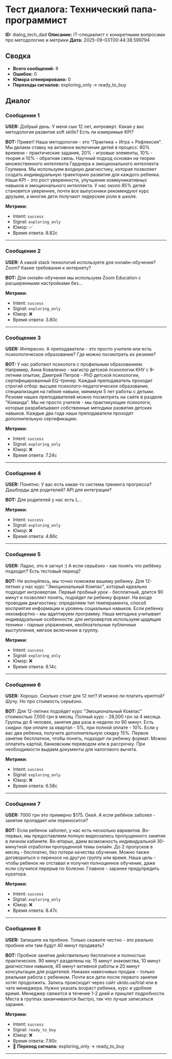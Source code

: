 # Тест диалога: Технический папа-программист

**ID:** dialog_tech_dad
**Описание:** IT-специалист с конкретными вопросами про методологию и метрики
**Дата:** 2025-09-03T00:44:38.599794

## Сводка

- **Всего сообщений:** 8
- **Ошибок:** 0
- **Юмора сгенерировано:** 0
- **Переходы сигналов:** exploring_only → ready_to_buy

## Диалог

### Сообщение 1

**USER:** Добрый день. У меня сын 12 лет, интроверт. Какая у вас методология развития soft skills? Есть ли измеримые KPI?

**BOT:** Привет! Наша методология - это "Практика + Игра + Рефлексия". Мы делаем ставку на активное включение детей в процесс: 60% времени - практические задания, 20% - игровые элементы, 10% - теория и 10% - обратная связь. Научный подход основан на теории множественного интеллекта Гарднера и эмоционального интеллекта Гоулмана. Мы используем входную диагностику, которая позволяет создать индивидуальную траекторию развития для каждого ребенка. Наши KPI - это рост уверенности, улучшение коммуникативных навыков и эмоционального интеллекта. У нас около 85% детей становятся увереннее, почти все выпускники рекомендуют курс друзьям, а многие дети получают лидерские роли в школе.

**Метрики:**
- Intent: `success`
- Signal: `exploring_only`
- Юмор: ✅
- Время ответа: 8.82с

---

### Сообщение 2

**USER:** А какой stack технологий используете для онлайн-обучения? Zoom? Какие требования к интернету?

**BOT:** Для онлайн-обучения мы используем Zoom Education с расширенными настройками без...

**Метрики:**
- Intent: `success`
- Signal: `exploring_only`
- Юмор: ❌
- Время ответа: 3.80с

---

### Сообщение 3

**USER:** Интересно. А преподаватели - это просто учителя или есть психологическое образование? Где можно посмотреть их резюме?

**BOT:** У нас работают психологи с профильным образованием. Например, Анна Коваленко - магистр детской психологии КНУ с 8-летним опытом, Дмитрий Петров - PhD детской психологии, сертифицированный EQ-тренер. Каждый преподаватель проходит строгий отбор: высшее психолого-педагогическое образование, специализация на гибкие навыки, минимум 5 лет работы с детьми. Резюме наших преподавателей можно посмотреть на сайте в разделе "Команда". Мы не просто учителя - мы практикующие психологи, которые разрабатывают собственные методики развития детских навыков. Каждые два года наши преподаватели проходят дополнительную сертификацию.

**Метрики:**
- Intent: `success`
- Signal: `exploring_only`
- Юмор: ❌
- Время ответа: 7.24с

---

### Сообщение 4

**USER:** Понятно. У вас есть какая-то система трекинга прогресса? Дашборды для родителей? API для интеграции?

**BOT:** Для родителей у нас есть L...

**Метрики:**
- Intent: `success`
- Signal: `exploring_only`
- Юмор: ❌
- Время ответа: 4.86с

---

### Сообщение 5

**USER:** Ладно, это я загнул :) А если серьёзно - как понять что ребёнку подходит? Есть тестовый период?

**BOT:** Не волнуйтесь, мы точно поможем вашему ребенку. Для 12-летних у нас курс "Эмоциональный Компас", который идеально подходит интровертам. Первый пробный урок - бесплатный, длится 90 минут и позволяет понять, подойдет ли ребенку формат. На входе проводим диагностику: определяем тип темперамента, способ восприятия информации и уровень социальных навыков. Если ребенку некомфортно - мы адаптируем программу. Наша методика учитывает индивидуальные особенности: для интровертов используем щадящие техники - парные упражнения, необязательные публичные выступления, мягкое включение в группу.

**Метрики:**
- Intent: `success`
- Signal: `exploring_only`
- Юмор: ❌
- Время ответа: 8.14с

---

### Сообщение 6

**USER:** Хорошо. Сколько стоит для 12 лет? И можно ли платить криптой? Шучу. Но про стоимость серьёзно.

**BOT:** Для 12-летних подойдет курс "Эмоциональный Компас" стоимостью 7,000 грн в месяц. Полный курс - 28,000 грн за 4 месяца. Группы до 6 человек, занятия два раза в неделю по 90 минут. Есть скидки: при оплате за квартал - 5%, при полной оплате - 10%. Если у вас два ребенка, получите дополнительную скидку 15%. Первое занятие бесплатное, чтобы понять, подходит ли ребенку формат. Можно оплатить картой, банковским переводом или в рассрочку. При необходимости выдаем документы для налогового вычета.

**Метрики:**
- Intent: `success`
- Signal: `exploring_only`
- Юмор: ❌
- Время ответа: 6.58с

---

### Сообщение 7

**USER:** 7000 грн это примерно $175. Окей. А если ребёнок заболел - занятие пропадает или переносится?

**BOT:** Если ребенок заболел, у нас есть несколько вариантов. Во-первых, мы предоставляем полную видеозапись пропущенного занятия в личном кабинете. Во-вторых, даем возможность индивидуальной 30-минутной отработки пропущенной темы онлайн. До 2 пропусков в месяц - бесплатно, без потери качества обучения. Можно также договориться о переносе на другую группу или время. Наша цель - чтобы ребенок не отставал и получил полноценное обучение, даже если случился перерыв по болезни. Главное - заранее предупредить куратора.

**Метрики:**
- Intent: `success`
- Signal: `exploring_only`
- Юмор: ❌
- Время ответа: 8.47с

---

### Сообщение 8

**USER:** Запишите на пробное. Только скажите честно - это реально пробное или там будут 40 минут продавать?

**BOT:** Пробное занятие действительно бесплатное и полностью практическое. 90 минут разделены на: 15 минут знакомства, 10 минут диагностики навыков, 45 минут активной работы и 20 минут консультации для родителей. Никаких навязчивых продаж - только реальная работа с ребенком. Почти все дети после первого занятия хотят продолжить. Запись происходит через сайт ukido.ua/trial или в чате менеджера. Нужно указать возраст ребенка, курс и удобное время. Менеджер свяжется в течение 1-2 дней и пришлет подробности. Места в группах заканчиваются быстро, так что лучше записаться заранее.

**Метрики:**
- Intent: `success`
- Signal: `ready_to_buy`
- Юмор: ❌
- Время ответа: 7.90с
- 🔄 **Переход сигнала:** exploring_only → ready_to_buy

---

